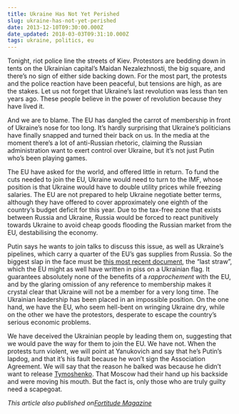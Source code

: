 ```yaml
---
title: Ukraine Has Not Yet Perished
slug: ukraine-has-not-yet-perished
date: 2013-12-10T09:30:00.000Z
date_updated: 2018-03-03T09:31:10.000Z
tags: ukraine, politics, eu
---
```


Tonight, riot police line the streets of Kiev. Protestors are bedding down in tents on the Ukrainian capital’s Maidan Nezalezhnosti, the big square, and there’s no sign of either side backing down. For the most part, the protests and the police reaction have been peaceful, but tensions are high, as are the stakes. Let us not forget that Ukraine’s last revolution was less than ten years ago. These people believe in the power of revolution because they have lived it.

And we are to blame. The EU has dangled the carrot of membership in front of Ukraine’s nose for too long. It’s hardly surprising that Ukraine’s politicians have finally snapped and turned their back on us. In the media at the moment there’s a lot of anti-Russian rhetoric, claiming the Russian administration want to exert control over Ukraine, but it’s not just Putin who’s been playing games.

The EU have asked for the world, and offered little in return. To fund the cuts needed to join the EU, Ukraine would need to turn to the IMF, whose position is that Ukraine would have to double utility prices while freezing salaries. The EU are not prepared to help Ukraine negotiate better terms, although they have offered to cover approximately one eighth of the country’s budget deficit for this year. Due to the tax-free zone that exists between Russia and Ukraine, Russia would be forced to react punitively towards Ukraine to avoid cheap goods flooding the Russian market from the EU, destabilising the economy.

Putin says he wants to join talks to discuss this issue, as well as Ukraine’s pipelines, which carry a quarter of the EU’s gas supplies from Russia. So the biggest slap in the face must be [this most recent document](http://euroua.com/association/eu-ukraine-association-agreement_EN.pdf), the “last straw”, which the EU might as well have written in piss on a Ukrainian flag. It guarantees absolutely none of the benefits of a _rapprochement_ with the EU, and by the glaring omission of any reference to membership makes it crystal clear that Ukraine will not be a member for a very long time. The Ukrainian leadership has been placed in an impossible position. On the one hand, we have the EU, who seem hell-bent on wringing Ukraine dry, while on the other we have the protestors, desperate to escape the country’s serious economic problems.

We have deceived the Ukrainian people by leading them on, suggesting that we would pave the way for them to join the EU. We have not. When the protests turn violent, we will point at Yanukovich and say that he’s Putin’s lapdog, and that it’s his fault because he won’t sign the Association Agreement. We will say that the reason he balked was because he didn’t want to release [Tymoshenko](http://en.wikipedia.org/wiki/Yulia_Tymoshenko). That Moscow had their hand up his backside and were moving his mouth. But the fact is, only those who are truly guilty need a scapegoat.

_This article also published on_[_Fortitude Magazine_](http://www.fortitudemagazine.co.uk/industry/politics/misguided-mission-ukraines-euromaidan/14179/)
